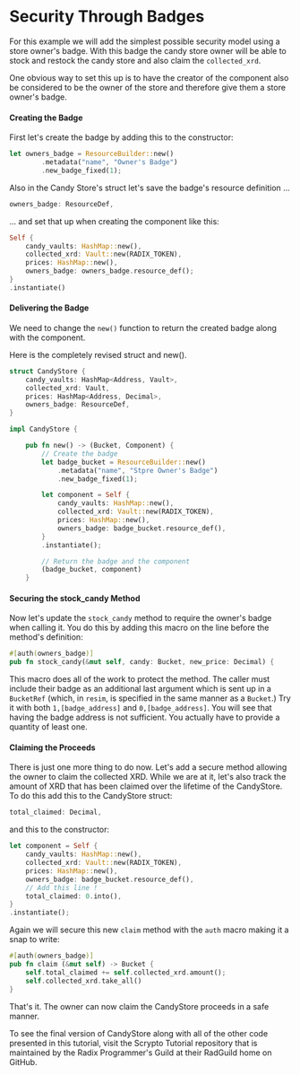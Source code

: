 # Security Through Badges

For this example we will add the simplest possible security model using a store owner's badge. With this badge the candy store owner will be able to stock and restock the candy store and also claim the `collected_xrd`.

One obvious way to set this up is to have the creator of the component also be considered to be the owner of the store and therefore give them a store owner's badge.

#### Creating the Badge

First let's create the badge by adding this to the constructor:

```rust
let owners_badge = ResourceBuilder::new()
        .metadata("name", "Owner's Badge")
        .new_badge_fixed(1);
```

Also in the Candy Store's struct let's save the badge's resource definition ...

```rust
owners_badge: ResourceDef,
```

... and set that up when creating the component like this:

```rust
Self {
    candy_vaults: HashMap::new(),
    collected_xrd: Vault::new(RADIX_TOKEN),
    prices: HashMap::new(),
    owners_badge: owners_badge.resource_def();
}
.instantiate()
```

#### Delivering the Badge

We need to change the `new()` function to return the created badge along with the component.

Here is the completely revised struct and new().

```rust
struct CandyStore {
    candy_vaults: HashMap<Address, Vault>,
    collected_xrd: Vault,
    prices: HashMap<Address, Decimal>,
    owners_badge: ResourceDef,
}

impl CandyStore {

    pub fn new() -> (Bucket, Component) {
        // Create the badge
        let badge_bucket = ResourceBuilder::new()
            .metadata("name", "Stpre Owner's Badge")
            .new_badge_fixed(1);

        let component = Self {
            candy_vaults: HashMap::new(),
            collected_xrd: Vault::new(RADIX_TOKEN),
            prices: HashMap::new(),
            owners_badge: badge_bucket.resource_def(),
        }
        .instantiate();

        // Return the badge and the component
        (badge_bucket, component)
    }
```

#### Securing the stock_candy Method

Now let's update the `stock_candy` method to require the owner's badge when calling it. You do this by adding this macro on the line before the method's definition:

```rust
#[auth(owners_badge)]
pub fn stock_candy(&mut self, candy: Bucket, new_price: Decimal) {
```

This macro does all of the work to protect the method. The caller must include their badge as an additional last argument which is sent up in a `BucketRef` (which, in `resim`, is specified in the same manner as a `Bucket`.) Try it with both `1,[badge_address]` and `0,[badge_address]`. You will see that having the badge address is not sufficient. You actually have to provide a quantity of least one.

#### Claiming the Proceeds

There is just one more thing to do now. Let's add a secure method allowing the owner to claim the collected XRD. While we are at it, let's also track the amount of XRD that has been claimed over the lifetime of the CandyStore. To do this add this to the CandyStore struct:

```rust
total_claimed: Decimal,
```

and this to the constructor:

```rust
let component = Self {
    candy_vaults: HashMap::new(),
    collected_xrd: Vault::new(RADIX_TOKEN),
    prices: HashMap::new(),
    owners_badge: badge_bucket.resource_def(),
    // Add this line !
    total_claimed: 0.into(),
}
.instantiate();
```

Again we will secure this new `claim` method with the `auth` macro making it a snap to write:

```rust
#[auth(owners_badge)]
pub fn claim (&mut self) -> Bucket {
    self.total_claimed += self.collected_xrd.amount();
    self.collected_xrd.take_all()
}
```

That's it. The owner can now claim the CandyStore proceeds in a safe manner.

To see the final version of CandyStore along with all of the other code presented in this tutorial, visit the Scrypto Tutorial repository that is maintained by the Radix Programmer's Guild at their RadGuild home on GitHub.
